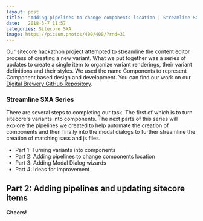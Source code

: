 ```yaml
---
layout: post
title:  "Adding pipelines to change components location | Streamline SXA | Part 1"
date:   2018-3-7 11:57
categories: Sitecore SXA
image: https://picsum.photos/400/400/?rnd=31
---
```


Our sitecore hackathon project attempted to streamline the content editor process of creating a new variant. What we put together was a series of updates to create a single item to organize variant renderings, their variant definitions and their styles. We used the name Components to represent Component based design and development. You can find our work on our [Digital Brewery GitHub Repository](https://github.com/Boyd-B/2018-Digital-Brewery).

### Streamline SXA Series

There are several steps to completing our task. The first of which is to turn sitecore's variants into components. The next parts of this series will explore the pipelines we created to help automate the creation of components and then finally into the modal dialogs to further streamline the creation of matching sass and js files.

* Part 1: Turning variants into components
* Part 2: Adding pipelines to change components location
* Part 3: Adding Modal Dialog wizards
* Part 4: Ideas for improvement

## Part 2: Adding pipelines and updating sitecore items

**Cheers!**

